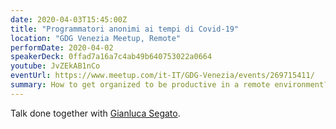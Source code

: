 ```yaml
---
date: 2020-04-03T15:45:00Z
title: "Programmatori anonimi ai tempi di Covid-19"
location: "GDG Venezia Meetup, Remote"
performDate: 2020-04-02
speakerDeck: 0ffad7a16a7c4ab49b640753022a0664
youtube: JvZEkAB1nCo
eventUrl: https://www.meetup.com/it-IT/GDG-Venezia/events/269715411/
summary: How to get organized to be productive in a remote environment? How to manage communications, deadlines, tasks, etc.? How to balance private life and work activity?
---
```


Talk done together with [Gianluca Segato](https://giansegato.com/).
